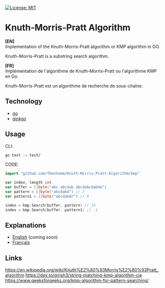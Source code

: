 [![License: MIT](https://img.shields.io/badge/License-MIT-yellow.svg)](https://opensource.org/licenses/MIT)

# Knuth-Morris-Pratt Algorithm
<strong>[EN]</strong>  
Implementation of the Knuth-Morris-Pratt algorithm or KMP algorithm in GO.

Knuth-Morris-Pratt is a substring search algorithm.

<strong>[FR]</strong>  
Implémentation de l'algorithme de Knuth-Morris-Pratt ou l'algorithme KMP en Go.

Knuth-Morris-Pratt est un algorithme de recherche de sous-chaîne.

## Technology
* [go](https://golang.org/)
* [ginkgo](https://github.com/onsi/ginkgo)

## Usage
CLI:
```bash
go test -v test/
```

CODE:
```go
import "github.com/fbonhomm/Knuth-Morris-Pratt-Algorithm/kmp"

var index, length int
var buffer = []byte("abc abcdab abcdabcdabde")
var pattern = []byte("abcdabd") // 7
var pattern1 = []byte("abcdabdr") // 8

index = kmp.Search(buffer, pattern) // 15
index = kmp.Search(buffer, pattern1) // -1
```

## Explanations
 - [English](documentation/explanation.en.md) (coming soon)
 - [Français](documentation/explanation.fr.md)

## Links
https://en.wikipedia.org/wiki/Knuth%E2%80%93Morris%E2%80%93Pratt_algorithm 
https://dev.to/girish3/string-matching-kmp-algorithm-cie  
https://www.geeksforgeeks.org/kmp-algorithm-for-pattern-searching/ 
